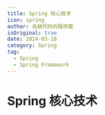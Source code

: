 ```yaml
---
title: Spring 核心技术
icon: spring
author: 会敲代码的程序猿
isOriginal: true
date: 2024-03-18
category: Spring
tag:
  - Spring
  - Spring Framework
---
```


# Spring 核心技术



